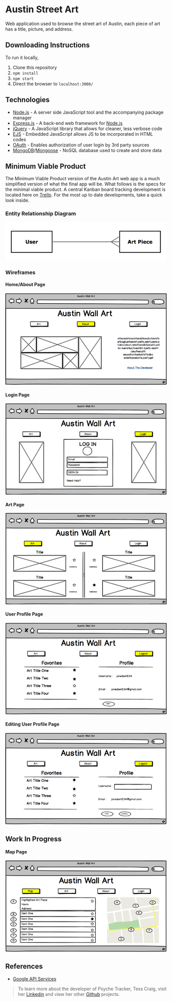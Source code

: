 # Austin Street Art

Web application used to browse the street art of Austin, each piece of art has a title, picture, and address.

## Downloading Instructions

To run it locally,
1. Clone this repository
1. `npm install`
1. `npm start`
1. Direct the browser to `localhost:3000/`

## Technologies
- [Node.js](http://nodejs.org) - A server side JavaScript tool and the accompanying package manager
- [Express.js](https://github.com/expressjs/express) - A back-end web framework for [Node.js](http://nodejs.org)
- [jQuery](https://jquery.com/) - A JavaScript library that allows for cleaner, less verbose code
- [EJS](http://ejs.co/) - Embedded JavaScript allows JS to be incorporated in HTML codes
- [OAuth](https://oauth.net/) - Enables authorization of user login by 3rd party sources
- [MongoDB](https://www.mongodb.com/)/[Mongoose](http://mongoosejs.com/) - NoSQL database used to create and store data

## Minimum Viable Product

The Minimum Viable Product version of the Austin Art web app is a much simplified version of what the final app will be. What follows is the specs for the minimal viable product. A central Kanban board tracking development is located here on [Trello](https://trello.com/b/ei25yci7/austin-wall-art). For the most up to date developments, take a quick look inside.


### Entity Relationship Diagram
![Entity Relationship Diagram](public/images/ERD.png)

### Wireframes

#### Home/About Page

![Home/About Page](public/images/about.png)


#### Login Page

![Login Page](public/images/login.png)


#### Art Page

![Art Page](public/images/art.png)


#### User Profile Page

![User Profile Page](public/images/user.png)


#### Editing User Profile Page

![Editing User Profile Page](public/images/user-edit.png)


## Work In Progress

#### Map Page

![Map Page](public/images/map.png)

## References
-  [Google API Services](https://console.developers.google.com/apis/dashboard?project=austin-art&duration=PT1H)

> To learn more about the developer of Psyche Tracker, Tess Craig, visit her [Linkedin](https://www.linkedin.com/in/tessashleycraig/) and view her other [Github](https://github.com/TessACraig89) projects.
